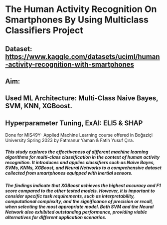 # The Human Activity Recognition On Smartphones By Using Multiclass Classifiers Project

## Dataset: https://www.kaggle.com/datasets/uciml/human-activity-recognition-with-smartphones
## Aim: 
## Used ML Architecture: Multi-Class Naive Bayes, SVM, KNN, XGBoost.
## Hyperparameter Tuning, ExAI: ELI5 & SHAP

Done for MIS49Y- Applied Machine Learning course offered in Boğaziçi University Spring 2023 by Fatmanur Yaman & Fatih Yusuf Çıra.


<h5> This study explores the effectiveness of different machine learning
algorithms for multi-class classification in the context of human activity
recognition. It introduces and applies classifiers such as Naive Bayes, SVMs,
KNNs, XGBoost, and Neural Networks to a comprehensive dataset collected
from smartphones equipped with inertial sensors.</h5>


<h5>The findings indicate that XGBoost achieves the highest accuracy and F1
score compared to the other tested models. However, it is important to
consider specific task requirements, such as interpretability, computational
complexity, and the significance of precision or recall, when selecting the
most appropriate model. Both SVM and the Neural Network also exhibited
outstanding performance, providing viable alternatives for different
application scenarios.</h5>

